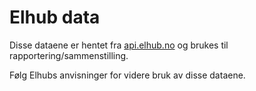 # Elhub data

Disse dataene er hentet fra [api.elhub.no](https://api.elhub.no/) og brukes til
rapportering/sammenstilling.

Følg Elhubs anvisninger for videre bruk av disse dataene.
